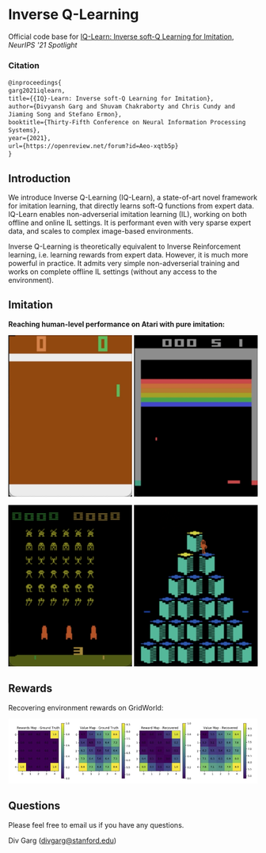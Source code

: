 # Inverse Q-Learning
Official code base for [IQ-Learn: Inverse soft-Q Learning for Imitation](https://arxiv.org/abs/2106.12142), *NeurIPS '21 Spotlight* 

### Citation
```
@inproceedings{
garg2021iqlearn,
title={{IQ}-Learn: Inverse soft-Q Learning for Imitation},
author={Divyansh Garg and Shuvam Chakraborty and Chris Cundy and Jiaming Song and Stefano Ermon},
booktitle={Thirty-Fifth Conference on Neural Information Processing Systems},
year={2021},
url={https://openreview.net/forum?id=Aeo-xqtb5p}
}
```

## Introduction

We introduce Inverse Q-Learning (IQ-Learn), a state-of-art novel framework for imitation learning, that directly learns soft-Q functions from expert data. IQ-Learn enables non-adverserial imitation learning (IL), working on both offline and online IL settings. It is performant even with very sparse expert data, and scales to complex image-based environments.

Inverse Q-Learning is theoretically equivalent to Inverse Reinforcement learning, i.e. learning rewards from expert data. However, it is much more powerful in practice. It admits very simple non-adverserial training and works on complete offline IL settings (without any access to the environment).

## Imitation 
**Reaching human-level performance on Atari with pure imitation:**

<p float="left">
<img src="videos/pong.gif" width="250">
<img src="videos/breakout.gif" width="250">
</p>
<p float="left">
<img src="videos/space.gif" width="250">
<img src="videos/qbert.gif" width="250">
</p>

## Rewards
Recovering environment rewards on GridWorld:

![Grid](videos/grid.jpg)



## Questions
Please feel free to email us if you have any questions. 

Div Garg ([divgarg@stanford.edu](mailto:divgarg@stanford.edu?subject=[GitHub]%IQ-Learn))